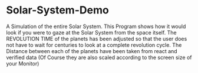 # Solar-System-Demo
A Simulation of the entire Solar System. This Program shows how it would look if you were to gaze at the Solar System from the space itself. The REVOLUTION TIME of the planets has been adjusted so that the user does not have to wait for centuries to look at a complete revolution cycle. The Distance between each of the planets have been taken from react and verified data (Of Course they are also scaled according to the screen size of your Monitor)
